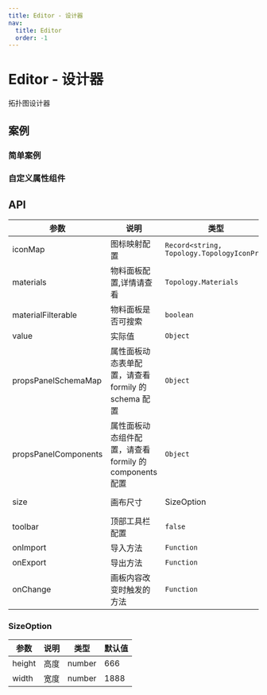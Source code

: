 ```yaml
---
title: Editor - 设计器
nav:
  title: Editor
  order: -1
---
```


# Editor - 设计器

拓扑图设计器

## 案例

### 简单案例

<code src="./demos/simple.tsx"></code>

### 自定义属性组件

<code src="./demos/custom-props.tsx" ></code>

<!-- ### 片段设计器 -->

<!-- <code src="./demos/snippet.tsx"></code> -->

## API

| 参数                 | 说明                                                    | 类型                                       | 默认值                   |
| -------------------- | ------------------------------------------------------- | ------------------------------------------ | ------------------------ |
| iconMap              | 图标映射配置                                            | `Record<string, Topology.TopologyIconProp` | `{}`                     |
| materials            | 物料面板配置,详情请查看                                 | `Topology.Materials`                       | -                        |
| materialFilterable   | 物料面板是否可搜索                                      | `boolean`                                  | `false`                  |
| value                | 实际值                                                  | `Object`                                   | -                        |
| propsPanelSchemaMap  | 属性面板动态表单配置，请查看 formily 的 schema 配置     | `Object`                                   | -                        |
| propsPanelComponents | 属性面板动态组件配置，请查看 formily 的 components 配置 | `Object`                                   | -                        |
| size                 | 画布尺寸                                                | SizeOption                                 | {height: 666,width:1888} |
| toolbar              | 顶部工具栏配置                                          | `false`                                    | `Object`                 |
| onImport             | 导入方法                                                | `Function`                                 | -                        |
| onExport             | 导出方法                                                | `Function`                                 | -                        |
| onChange             | 画板内容改变时触发的方法                                | `Function`                                 | -                        |

### SizeOption

| 参数   | 说明 | 类型   | 默认值 |
| ------ | ---- | ------ | ------ |
| height | 高度 | number | 666    |
| width  | 宽度 | number | 1888   |
